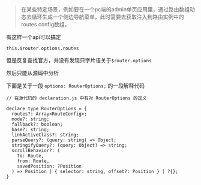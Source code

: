 > 在某些特定场景，例如要在一个pc端的admin单页应用里，通过路由数组动态去循环生成一个侧边导航菜单，此时需要去获取注入到路由实例中的routes config数组。

有这样一个api可以搞定
```
this.$router.options.routes
```

但是反复查找官方，并没有发现只字片语关于`$router.options`

然后只能从源码中分析

下面是关于一段 `options: RouterOptions;` 的一段解释代码


```
// 在源代码的 declaration.js 中有对 RouterOptions 的定义

declare type RouterOptions = {
  routes?: Array<RouteConfig>;
  mode?: string;
  fallback?: boolean;
  base?: string;
  linkActiveClass?: string;
  parseQuery?: (query: string) => Object;
  stringifyQuery?: (query: Object) => string;
  scrollBehavior?: (
    to: Route,
    from: Route,
    savedPosition: ?Position
  ) => Position | { selector: string, offset?: Position } | ?{};
}

```